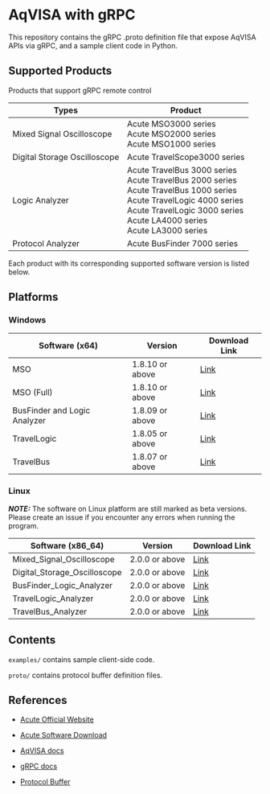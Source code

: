 # AqVISA with gRPC

This repository contains the gRPC .proto definition file that expose AqVISA APIs via gRPC, and a sample client code in Python.

## Supported Products

Products that support gRPC remote control

| Types                        | Product                                                                                                    | 
| ---------------------------- | ---------------------------------------------------------------------------------------------------------- |
| Mixed Signal Oscilloscope    | Acute MSO3000 series<br>Acute MSO2000 series<br>Acute MSO1000 series                                       |
| Digital Storage Oscilloscope | Acute TravelScope3000 series                                                                               |
| Logic Analyzer               | Acute TravelBus 3000 series<br>Acute TravelBus 2000 series<br>Acute TravelBus 1000 series<br>Acute TravelLogic 4000 series<br>Acute TravelLogic 3000 series<br>Acute LA4000 series<br>Acute LA3000 series |
| Protocol Analyzer            | Acute BusFinder 7000 series                                                                                | 

Each product with its corresponding supported software version is listed below. 

## Platforms

### Windows

| Software (x64)                | Version         | Download Link                               |
| ----------------------------- | --------------- | ------------------------------------------- |
| MSO                           | 1.8.10 or above | [Link](https://www.acute.com.tw/en/install) |
| MSO (Full)                    | 1.8.10 or above | [Link](https://www.acute.com.tw/en/install) |
| BusFinder and Logic Analyzer  | 1.8.09 or above | [Link](https://www.acute.com.tw/en/install) |
| TravelLogic                   | 1.8.05 or above | [Link](https://www.acute.com.tw/en/install) |
| TravelBus                     | 1.8.07 or above | [Link](https://www.acute.com.tw/en/install) |

### Linux

**_NOTE:_** The software on Linux platform are still marked as beta versions. Please create an issue if you encounter any errors when running the program.

| Software (x86_64)             | Version         | Download Link                                                        |
| ----------------------------- | --------------- | -------------------------------------------------------------------- |
| Mixed_Signal_Oscilloscope     | 2.0.0 or above  | [Link](https://github.com/acute-technology-inc/mso-release/releases) |
| Digital_Storage_Oscilloscope  | 2.0.0 or above  | [Link](https://github.com/acute-technology-inc/dso-release/releases) |
| BusFinder_Logic_Analyzer      | 2.0.0 or above  | [Link](https://github.com/acute-technology-inc/bfa-release/releases) |
| TravelLogic_Analyzer          | 2.0.0 or above  | [Link](https://github.com/acute-technology-inc/tl-release/releases)  |
| TravelBus_Analyzer            | 2.0.0 or above  | [Link](https://github.com/acute-technology-inc/tba-release/releases) |

## Contents

`examples/` contains sample client-side code.

`proto/` contains protocol buffer definition files.

## References

* [Acute Official Website](https://www.acute.com.tw/en/)

* [Acute Software Download](https://www.acute.com.tw/en/install)

* [AqVISA docs](https://www.acute.com.tw/en/sdkDLL)

* [gRPC docs](https://grpc.io/docs/)

* [Protocol Buffer](https://protobuf.dev/)
